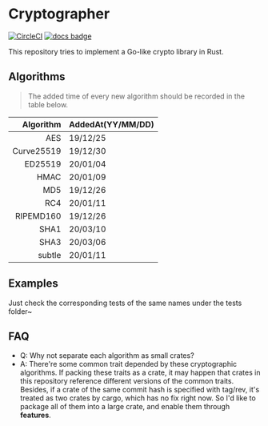 # Cryptographer

[![CircleCI](https://circleci.com/gh/sammyne/cryptographer/tree/dev.svg?style=svg)](https://circleci.com/gh/sammyne/cryptographer/tree/dev)
[![docs badge](https://img.shields.io/badge/docs-0.6.0-blue)](https://sammyne.github.io/cryptographer/cryptographer/)

This repository tries to implement a Go-like crypto library in Rust.

## Algorithms

> The added time of every new algorithm should be recorded in the table below.

|  Algorithm | AddedAt(YY/MM/DD) |
| ---------: | :---------------- |
|        AES | 19/12/25          |
| Curve25519 | 19/12/30          |
|    ED25519 | 20/01/04          |
|       HMAC | 20/01/09          |
|        MD5 | 19/12/26          |
|        RC4 | 20/01/11          |
|  RIPEMD160 | 19/12/26          |
|       SHA1 | 20/03/10          |
|       SHA3 | 20/03/06          |
|     subtle | 20/01/11          |

## Examples 
Just check the corresponding tests of the same names under the tests folder~

## FAQ
- Q: Why not separate each algorithm as small crates?
- A: There're some common trait depended by these cryptographic algorithms. If packing these 
    traits as a crate, it may happen that crates in this repository reference different versions
    of the common traits. Besides, if a crate of the same commit hash is specified with tag/rev, 
    it's treated as two crates by cargo, which has no fix right now. So I'd like to package all of 
    them into a large crate, and enable them through **features**.
